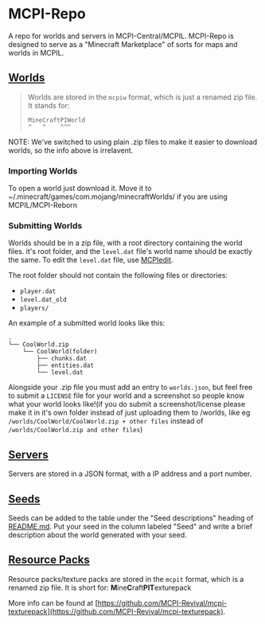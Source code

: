 # MCPI-Repo
A repo for worlds and servers in MCPI-Central/MCPIL. MCPI-Repo is designed to serve as a "Minecraft Marketplace" of sorts for maps and worlds in MCPIL.

## [Worlds](worlds/)
>Worlds are stored in the `mcpiw` format, which is just a renamed zip file. It stands for:
>```
>MineCraftPIWorld
>^   ^    ^^^
>```
NOTE: We've switched to using plain .zip files to make it easier to download worlds, so the info above is irrelavent.

### Importing Worlds
To open a world just download it.
Move it to ~/.minecraft/games/com.mojang/minecraftWorlds/ if you are using MCPIL/MCPI-Reborn

### Submitting Worlds
Worlds should be in a zip file, with a root directory containing the world files. it's root folder, and the `level.dat` file's world name should be exactly the same. To edit the `level.dat` file, use [MCPIedit](https://github.com/MCPI-Revival/MCPIedit).

The root folder should not contain the following files or directories:
- `player.dat`
- `level.dat_old`
- `players/`

An example of a submitted world looks like this:
```
.
└── CoolWorld.zip
    └── CoolWorld(folder)
        ├── chunks.dat
        ├── entities.dat
        └── level.dat
```
  
Alongside your .zip file you must add an entry to `worlds.json`, but feel free to submit a `LICENSE` file for your world and a screenshot so people know what your world looks like!(if you do submit a screenshot/license please make it in it's own folder instead of just uploading them to /worlds, like eg `/worlds/CoolWorld/CoolWorld.zip + other files` instead of `/worlds/CoolWorld.zip and other files`)

## [Servers](servers/)
Servers are stored in a JSON format, with a IP address and a port number.

## [Seeds](seeds/)
Seeds can be added to the table under the "Seed descriptions" heading of [README.md](https://github.com/MCPI-Revival/mcpi-repo/blob/main/seeds/README.md). Put your seed in the column labeled "Seed" and write a brief description about the world generated with your seed.

## [Resource Packs](texturepack/)
Resource packs/texture packs are stored in the `mcpit` format, which is a renamed zip file. It is short for: **M**ine**C**raft**PIT**exturepack

More info can be found at [https://github.com/MCPI-Revival/mcpi-texturepack](https://github.com/MCPI-Revival/mcpi-texturepack).
